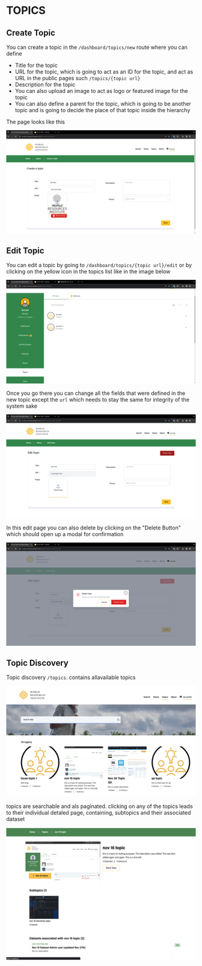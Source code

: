 # TOPICS

## Create Topic

You can create a topic in the `/dashboard/topics/new` route where you can define

- Title for the topic
- URL for the topic, which is going to act as an ID for the topic, and act as URL in the public pages such `/topics/{topic url}`
- Description for the topic
- You can also upload an image to act as logo or featured image for the topic
- You can also define a parent for the topic, which is going to be another topic and is going to decide the place of that topic inside the hierarchy

The page looks like this

![New topic page](./create.png)

## Edit Topic

You can edit a topic by going to `/dashboard/topics/{topic url}/edit` or by clicking on the yellow icon in the topics list like in the image below

![All topics page](./list.png)

Once you go there you can change all the fields that were defined in the new topic except the `url` which needs to stay the same for integrity of the system sake

![Edit topic page](./edit.png)

In this edit page you can also delete by clicking on the "Delete Button" which should open up a modal for confirmation

![Delete topic modal](./delete.png)

## Topic Discovery

Topic discovery `/topics`. contains allavailable topics

![Topcs](./topics.png)

topics are searchable and als paginated. clicking on any of the topics leads to their individual detaled
page, containing, subtopics and their associated dataset

![](./onetopic.png)
